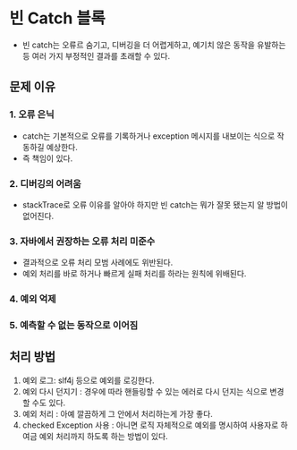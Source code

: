 # 빈 Catch 블록

- 빈 catch는 오류르 숨기고, 디버깅을 더 어렵게하고, 예기치 않은 동작을 유발하는 등 여러 가지 부정적인 결과를 초래할 수 있다.

## 문제 이유
### 1. 오류 은닉
- catch는 기본적으로 오류를 기록하거나 exception 메시지를 내보이는 식으로 작동하길 예상한다.
- 즉 책임이 있다.
### 2. 디버깅의 어려움
- stackTrace로 오류 이유를 알아야 하지만 빈 catch는 뭐가 잘못 됐는지 알 방법이 없어진다.
### 3. 자바에서 권장하는 오류 처리 미준수
- 결과적으로 오류 처리 모범 사례에도 위반된다.
- 예외 처리를 바로 하거나 빠르게 실패 처리를 하라는 원칙에 위배된다.
### 4. 예외 억제
### 5. 예측할 수 없는 동작으로 이어짐

## 처리 방법
1. 예외 로그: slf4j 등으로 예외를 로깅한다.
2. 예외 다시 던지기 : 경우에 따라 핸들링할 수 있는 에러로 다시 던지는 식으로 변경할 수도 있다.
3. 예외 처리 : 아예 깔끔하게 그 안에서 처리하는게 가장 좋다.
4. checked Exception 사용 : 아니면 로직 자체적으로 예외를 명시하여 사용자로 하여금 예외 처리까지 하도록 하는 방법이 있다.
